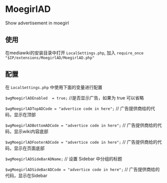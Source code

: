 MoegirlAD
=========

Show advertisement in moegirl


使用
---------
在mediawiki的安装目录中打开 `LocalSettings.php`, 加入 `require_once "$IP/extensions/MoegirlAD/MoegirlAD.php"`


配置
---------
在 `LocalSettings.php` 中使用下面的变量进行配置

`$wgMoegirlADEnabled  = true;`  //是否显示广告，如果为 true 可以省略

`$wgMoegirlADTopADCode = "advertice code in here";`   // 广告提供商给的代码，显示在顶部

`$wgMoegirlADBottomADCode = "advertice code in here";`   // 广告提供商给的代码，显示wiki内容底部

`$wgMoegirlADFooterADCode = "advertice code in here";`   // 广告提供商给的代码，显示在页面底部

`$wgMoegirlADSideBarADName;`   // 设置 Sidebar 中分组的标题

`$wgMoegirlADSideBarADCode = "advertice code in here";`   // 广告提供商给的代码，显示在Sidebar




